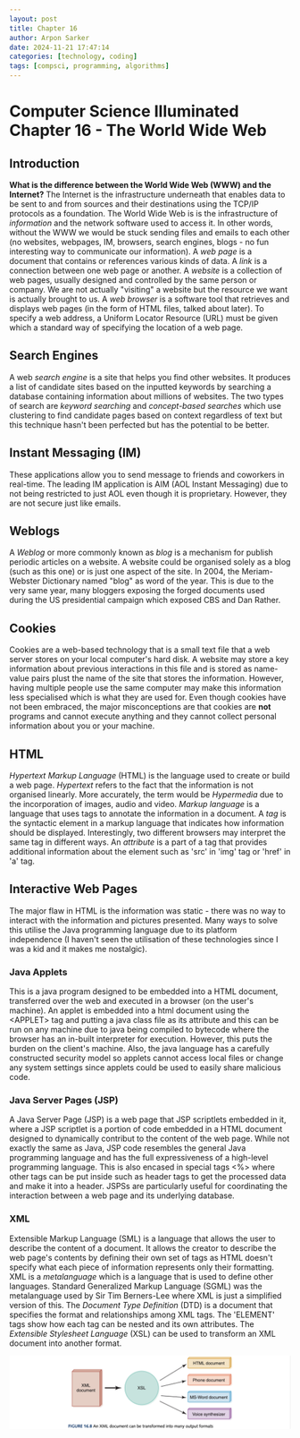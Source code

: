 ```yaml
---
layout: post
title: Chapter 16
author: Arpon Sarker
date: 2024-11-21 17:47:14
categories: [technology, coding]
tags: [compsci, programming, algorithms]
---
```


# Computer Science Illuminated Chapter 16 - The World Wide Web

## Introduction
**What is the difference between the World Wide Web (WWW) and the Internet?** The Internet is the infrastructure underneath that enables data to be sent to and from sources and their destinations using the TCP/IP protocols as a foundation. The World Wide Web is is the infrastructure of *information* and the network software used to access it. In other words, without the WWW we would be stuck sending files and emails to each other (no websites, webpages, IM, browsers, search engines, blogs - no fun interesting way to communicate our information). A *web page* is a document that contains or references various kinds of data. A *link* is a connection between one web page or another. A *website* is a collection of web pages, usually designed and controlled by the same person or company. We are not actually "visiting" a website but the resource we want is actually brought to us. A *web browser* is a software tool that retrieves and displays web pages (in the form of HTML files, talked about later). To specify a web address, a Uniform Locator Resource (URL) must be given which a standard way of specifying the location of a web page.  

## Search Engines
A web *search engine* is a site that helps you find other websites. It produces a list of candidate sites based on the inputted keywords by searching a database containing information about millions of websites. The two types of search are *keyword searching* and *concept-based searches* which use clustering to find candidate pages based on context regardless of text but this technique hasn't been perfected but has the potential to be better. 

## Instant Messaging (IM)
These applications allow you to send message to friends and coworkers in real-time. The leading IM application is AIM (AOL Instant Messaging) due to not being restricted to just AOL even though it is proprietary. However, they are not secure just like emails. 

## Weblogs
A *Weblog* or more commonly known as *blog* is a mechanism for publish periodic articles on a website. A website could be organised solely as a blog (such as this one) or is just one aspect of the site. In 2004, the Meriam-Webster Dictionary named "blog" as word of the year. This is due to the very same year, many bloggers exposing the forged documents used during the US presidential campaign which exposed CBS and Dan Rather. 

## Cookies
Cookies are a web-based technology that is a small text file that a web server stores on your local computer's hard disk. A website may store a key information about previous interactions in this file and is stored as name-value pairs plust the name of the site that stores the information. However, having multiple people use the same computer may make this information less specialised which is what they are used for. Even though cookies have not been embraced, the major misconceptions are that cookies are **not** programs and cannot execute anything and they cannot collect personal information about you or your machine. 

## HTML
*Hypertext Markup Language* (HTML) is the language used to create or build a web page. *Hypertext* refers to the fact that the information is not organised linearly. More accurately, the term would be *Hypermedia* due to the incorporation of images, audio and video. *Markup language* is a language that uses tags to annotate the information in a document. A *tag* is the syntactic element in a markup language that indicates how information should be displayed. Interestingly, two different browsers may interpret the same tag in different ways. An *attribute* is a part of a tag that provides additional information about the element such as 'src' in 'img' tag or 'href' in 'a' tag. 

## Interactive Web Pages
The major flaw in HTML is the information was static - there was no way to interact with the information and pictures presented. Many ways to solve this utilise the Java programming language due to its platform independence (I haven't seen the utilisation of these technologies since I was a kid and it makes me nostalgic).

### Java Applets
This is a java program designed to be embedded into a HTML document, transferred over the web and executed in a browser (on the user's machine). An applet is embedded into a html document using the \<APPLET\> tag and putting a java class file as its attribute and this can be run on any machine due to java being compiled to bytecode where the browser has an in-built interpreter for execution. However, this puts the burden on the client's machine. Also, the java language has a carefully constructed security model so applets cannot access local files or change any system settings since applets could be used to easily share malicious code. 

### Java Server Pages (JSP)
A Java Server Page (JSP) is a web page that JSP scriptlets embedded in it, where a JSP scriptlet is a portion of code embedded in a HTML document designed to dynamically contribut to the content of the web page. While not exactly the same as Java, JSP code resembles the general Java programming language and has the full expressiveness of a high-level programming language. This is also encased in special tags \<%\> where other tags can be put inside such as header tags to get the processed data and make it into a header. JSPSs are particularly useful for coordinating the interaction between a web page and its underlying database. 

### XML
Extensible Markup Language (SML) is a language that allows the user to describe the content of a document. It allows the creator to describe the web page's contents by defining their own set of tags as HTML doesn't specify what each piece of information represents only their formatting. XML is a *metalanguage* which is a language that is used to define other languages. Standard Generalized Markup Language (SGML) was the metalanguage used by Sir Tim Berners-Lee where XML is just a simplified version of this. The *Document Type Definition* (DTD) is a document that specifies the format and relationships among XML tags. The 'ELEMENT' tags show how each tag can be nested and its own attributes. The *Extensible Stylesheet Language* (XSL) can be used to transform an XML document into another format. 

![XML Conversion](img/2024/xml_conv.png)

